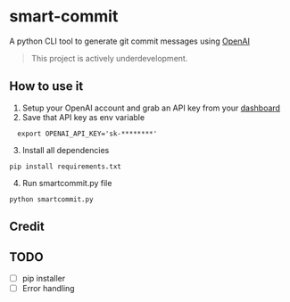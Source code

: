 
# smart-commit
A python CLI tool to generate git commit messages using [OpenAI](https://openai.com/blog/openai-codex/)

> This project is actively underdevelopment.

## How to use it

1. Setup your OpenAI account and grab an API key from your [dashboard](https://openai.com/api/)
2. Save that API key as env variable 

  ```
    export OPENAI_API_KEY='sk-********'
  ```
3. Install all dependencies

  ```
  pip install requirements.txt
  ```
4. Run smartcommit.py file

  ```
  python smartcommit.py
  ```

## Credit


## TODO

- [ ] pip installer
- [ ] Error handling

